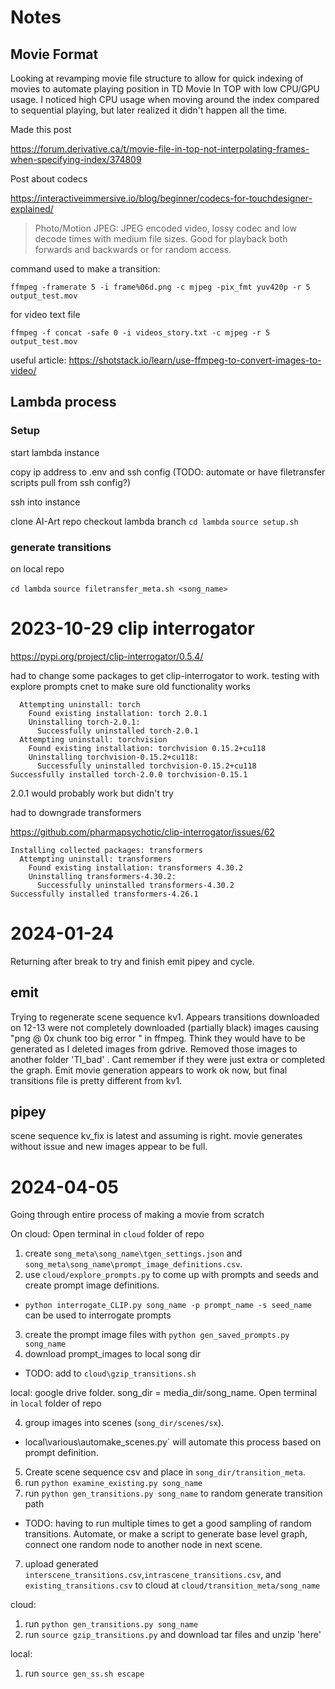 
# Notes 

## Movie Format
Looking at revamping movie file structure to allow for quick indexing of movies to automate playing position in TD Movie In TOP with low CPU/GPU usage. I noticed high CPU usage when moving around the index compared to sequential playing, but later realized it didn't happen all the time.

Made this post 

https://forum.derivative.ca/t/movie-file-in-top-not-interpolating-frames-when-specifying-index/374809

Post about codecs 

https://interactiveimmersive.io/blog/beginner/codecs-for-touchdesigner-explained/

> Photo/Motion JPEG: JPEG encoded video, lossy codec and low decode times with medium file sizes. Good for playback both forwards and backwards or for random access.

command used to make a transition: 

`ffmpeg -framerate 5 -i frame%06d.png -c mjpeg -pix_fmt yuv420p -r 5 output_test.mov`

for video text file

`ffmpeg -f concat -safe 0 -i videos_story.txt -c mjpeg -r 5 output_test.mov`

useful article: https://shotstack.io/learn/use-ffmpeg-to-convert-images-to-video/

## Lambda process


### Setup
start lambda instance 

copy ip address to .env and ssh config (TODO: automate or have filetransfer scripts pull from ssh config?)

ssh into instance

clone AI-Art repo 
checkout lambda branch
`cd lambda`
`source setup.sh`

### generate transitions

on local repo

`cd lambda`
`source filetransfer_meta.sh <song_name>`

# 2023-10-29 clip interrogator

https://pypi.org/project/clip-interrogator/0.5.4/

had to change some packages to get clip-interrogator to work. testing with explore prompts cnet to make sure old functionality works

```
  Attempting uninstall: torch
    Found existing installation: torch 2.0.1
    Uninstalling torch-2.0.1:
      Successfully uninstalled torch-2.0.1
  Attempting uninstall: torchvision
    Found existing installation: torchvision 0.15.2+cu118
    Uninstalling torchvision-0.15.2+cu118:
      Successfully uninstalled torchvision-0.15.2+cu118
Successfully installed torch-2.0.0 torchvision-0.15.1

```

2.0.1 would probably work but didn't try

had to downgrade transformers

https://github.com/pharmapsychotic/clip-interrogator/issues/62

```
Installing collected packages: transformers
  Attempting uninstall: transformers
    Found existing installation: transformers 4.30.2
    Uninstalling transformers-4.30.2:
      Successfully uninstalled transformers-4.30.2
Successfully installed transformers-4.26.1

```

# 2024-01-24

Returning after break to try and finish emit pipey and cycle. 


## emit
Trying to regenerate scene sequence kv1. Appears transitions downloaded on 12-13 were not completely downloaded (partially black) images causing "png @ 0x chunk too big error " in ffmpeg. Think they would have to be generated as I deleted images from gdrive. Removed those images to another folder 'TI_bad' . Cant remember if they were just extra or completed the graph. Emit movie generation appears to work ok now, but final transitions file is pretty different from kv1. 

## pipey

scene sequence kv_fix is latest and assuming is right. movie generates without issue and new images appear to be full. 


# 2024-04-05 

Going through entire process of making a movie from scratch 

On cloud: Open terminal in `cloud` folder of repo

1. create `song_meta\song_name\tgen_settings.json` and `song_meta\song_name\prompt_image_definitions.csv`.
2. use `cloud/explore_prompts.py` to come up with prompts and seeds and create prompt image definitions. 
  * `python interrogate_CLIP.py song_name -p prompt_name -s seed_name` can be used to interrogate prompts
3. create the prompt image files with `python gen_saved_prompts.py song_name`
4. download prompt_images to local song dir 
  * TODO: add to `cloud\gzip_transitions.sh`

local: google drive folder. song_dir = media_dir/song_name. Open terminal in `local` folder of repo

4. group images into scenes (`song_dir/scenes/sx`). 
  * local\various\automake_scenes.py` will automate this process based on prompt definition. 
5. Create scene sequence csv and place in `song_dir/transition_meta`. 
7. run `python examine_existing.py song_name` 
6. run `python gen_transitions.py song_name` to random generate transition path
  * TODO: having to run multiple times to get a good sampling of random transitions. Automate, or make a script to generate base level graph, connect one random node to another node in next scene. 
7. upload generated `interscene_transitions.csv`,`intrascene_transitions.csv`, and `existing_transitions.csv` to cloud at `cloud/transition_meta/song_name`


cloud: 
1. run `python gen_transitions.py song_name`
2. run `source gzip_transitions.py` and download tar files and unzip 'here'

local: 

1. run `source gen_ss.sh escape` 